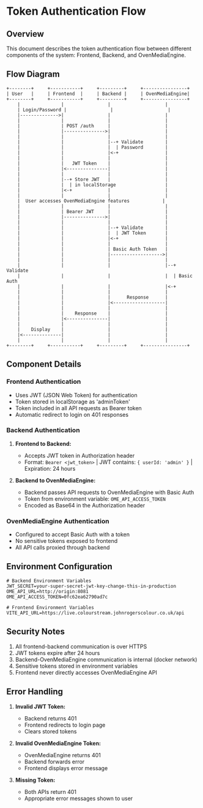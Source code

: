 # Token Authentication Flow

## Overview

This document describes the token authentication flow between different components of the system: Frontend, Backend, and OvenMediaEngine.

## Flow Diagram

```
+--------+     +-----------+     +---------+     +----------------+
| User   |     | Frontend  |     | Backend |     | OvenMediaEngine|
+--------+     +-----------+     +---------+     +----------------+
    |               |                |                    |
    | Login/Password |                |                    |
    |-------------->|                |                    |
    |               |                |                    |
    |               | POST /auth     |                    |
    |               |--------------->|                    |
    |               |                |                    |
    |               |                |--+ Validate        |
    |               |                |  | Password        |
    |               |                |<-+                 |
    |               |                |                    |
    |               |   JWT Token    |                    |
    |               |<---------------|                    |
    |               |                |                    |
    |               |--+ Store JWT   |                    |
    |               |  | in localStorage                  |
    |               |<-+             |                    |
    |               |                |                    |
    |  User accesses OvenMediaEngine features            |
    |               |                |                    |
    |               | Bearer JWT     |                    |
    |               |--------------->|                    |
    |               |                |                    |
    |               |                |--+ Validate        |
    |               |                |  | JWT Token       |
    |               |                |<-+                 |
    |               |                |                    |
    |               |                | Basic Auth Token   |
    |               |                |------------------->|
    |               |                |                    |
    |               |                |                    |--+ Validate
    |               |                |                    |  | Basic Auth
    |               |                |                    |<-+
    |               |                |                    |
    |               |                |      Response      |
    |               |                |<-------------------|
    |               |                |                    |
    |               |    Response    |                    |
    |               |<---------------|                    |
    |               |                |                    |
    |    Display    |                |                    |
    |<--------------|                |                    |
    |               |                |                    |
+--------+     +-----------+     +---------+     +----------------+
```

## Component Details

### Frontend Authentication
- Uses JWT (JSON Web Token) for authentication
- Token stored in localStorage as 'adminToken'
- Token included in all API requests as Bearer token
- Automatic redirect to login on 401 responses

### Backend Authentication
1. **Frontend to Backend:**
   - Accepts JWT token in Authorization header
   - Format: `Bearer <jwt_token>`
   | JWT contains: `{ userId: 'admin' }`
   | Expiration: 24 hours

2. **Backend to OvenMediaEngine:**
   - Backend passes API requests to OvenMediaEngine with Basic Auth
   - Token from environment variable: `OME_API_ACCESS_TOKEN`
   - Encoded as Base64 in the Authorization header

### OvenMediaEngine Authentication
- Configured to accept Basic Auth with a token
- No sensitive tokens exposed to frontend
- All API calls proxied through backend

## Environment Configuration

```env
# Backend Environment Variables
JWT_SECRET=your-super-secret-jwt-key-change-this-in-production
OME_API_URL=http://origin:8081
OME_API_ACCESS_TOKEN=0fc62ea62790ad7c

# Frontend Environment Variables
VITE_API_URL=https://live.colourstream.johnrogerscolour.co.uk/api
```

## Security Notes

1. All frontend-backend communication is over HTTPS
2. JWT tokens expire after 24 hours
3. Backend-OvenMediaEngine communication is internal (docker network)
4. Sensitive tokens stored in environment variables
5. Frontend never directly accesses OvenMediaEngine API

## Error Handling

1. **Invalid JWT Token:**
   - Backend returns 401
   - Frontend redirects to login page
   - Clears stored tokens

2. **Invalid OvenMediaEngine Token:**
   - OvenMediaEngine returns 401
   - Backend forwards error
   - Frontend displays error message

3. **Missing Token:**
   - Both APIs return 401
   - Appropriate error messages shown to user 